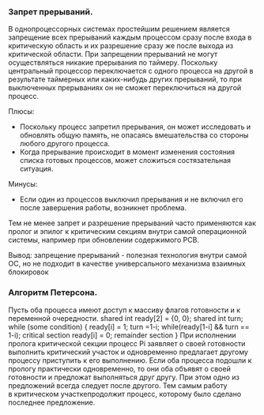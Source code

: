 ### Запрет прерываний. 
В однопроцессорных системах простейшим решением является запрещение всех прерываний каждым процессом сразу после входа в критическую область и их разрешение сразу же после выхода из критической области. При запрещении прерываний не могут осуществляться никакие прерывания по таймеру. Поскольку центральный процессор переключается с одного процесса на другой в результате таймерных или каких-нибудь других прерываний, то при выключенных прерываниях он не сможет переключиться на другой процесс. 

Плюсы:
- Поскольку процесс запретил прерывания, он может исследовать и обновлять общую память, не опасаясь вмешательства со стороны любого другого процесса.
- Когда прерывание происходит в момент изменения состояния списка готовых процессов, может сложиться состязательная ситуация.

Минусы:
- Если один из процессов выключил прерывания и не включил его после завершения работы, возникнет проблема.

Тем не менее запрет и разрешение прерываний часто применяются как пролог и эпилог к критическим секциям внутри самой операционной системы, например при обновлении содержимого PCB.

Вывод: запрещение прерываний - полезная технология внутри самой ОС, но не подходит в качестве универсального механизма взаимных блокировок

### Алгоритм Петерсона.
Пусть оба процесса имеют доступ к массиву флагов готовности и к переменной очередности.
shared int ready[2] = {0, 0}; 
shared int turn; 
while (some condition) { 
   ready[i] = 1; 
   turn =1-i; 
   while(ready[1-i] && turn == 1-i);
      critical section 
   ready[i] = 0; 
      remainder section 
}
При исполнении пролога критической секции процесс Pi заявляет о своей готовности выполнить критический участок и одновременно предлагает другому процессу приступить к его выполнению. Если оба процесса подошли к прологу практически одновременно, то они оба объявят о своей готовности и предложат выполняться друг другу. При этом одно из предложений всегда следует после другого. Тем самым работу в критическом участкепродолжит процесс, которому было сделано последнее предложение.